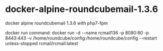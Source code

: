 # docker-alpine-roundcubemail-1.3.6
docker alpine roundcubemail 1.3.6 with php7-fpm

docker run command:
docker run -d --name rcmail136 -p 8080:80 -p 8443:443 -v /home/roundcube/config:/home/roundcube/config --restart unless-stopped rcmail/rcmail:latest